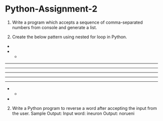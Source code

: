 # Python-Assignment-2
1. Write a program which accepts a sequence of comma-separated numbers from console and generate a list. 

1. Create the below pattern using nested for loop in Python. 
* 
* * 
* * * 
* * * * 
* * * * * 
* * * * 
* * * 
* * 
* 

2. Write a Python program to reverse a word after accepting the input from the user. Sample Output: 
Input word: ineuron 
Output: norueni
